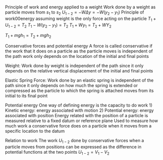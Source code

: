 Principle of work and energy applied to a weight
Work done by a weight as particle moves from $s_1$ to $s_2$
	$U_{1-2}=-WΔy=-W(y_2-y_1)$
	Principle of work00energy assuming weight is the only force acting on the particle
	$T_1+U_{1-2}=T_2$
		$T_1-W(y_2-y_1)=T_2$
	$T_1+Wy_1=T_2+WY_2$

$T_1+mgh_1=T_2+mgh_2$

Conservative forces and potential energy
	A force is called conservative if the work that it does on a particle as the particle moves is independent of the path
		work only depends on the location of the initial and final points

Weight:
	Work done by weight is independent of the path since it only depends on the relative vertical displacement of the initial and final points

Elastic Spring Force:
	Work done by an elastic spring is independent of the path since it only depends on how much the spring is extended or compressed as the particle to which the spring is attached moves from its initial to its final point

Potential energy
	One way of defining energy is the capacity to do work
	1) Kinetic energy: energy associated with motion
	2) Potential energy: energy associated with position
Energy related with the position of a particle is measured relative to a fixed datum or reference plane
	Used to measure how much work a conservative force does on a particle when it moves from a specific location to the datum

Relation to work
	The work $U_{1-2}$ done by conservative forces when a particle moves from positions can be expressed as the difference in potential functions at the two points
		$U_{1-2} = V_1-V_2$